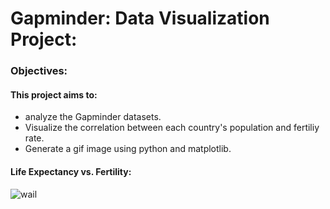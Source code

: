 # Gapminder: Data Visualization Project:

### Objectives:
#### This project aims to:
* analyze the Gapminder datasets.
* Visualize the correlation between each country's population and fertiliy rate.
* Generate a gif image using python and matplotlib.
 
#### Life Expectancy vs. Fertility:
![wail](lifeexp.gif)
